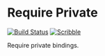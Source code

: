 # Require Private

[![Build Status](https://github.com/camoy/require-private/workflows/build/badge.svg)](https://github.com/camoy/require-private/actions?query=workflow%3Abuild)
[![Scribble](https://img.shields.io/badge/Docs-Scribble-blue.svg)](https://docs.racket-lang.org/require-private/)

Require private bindings.
